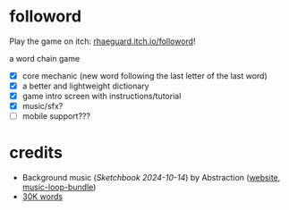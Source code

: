 # followord

Play the game on itch: [rhaeguard.itch.io/followord](https://rhaeguard.itch.io/followord)!

a word chain game

- [x] core mechanic (new word following the last letter of the last word)
- [x] a better and lightweight dictionary
- [x] game intro screen with instructions/tutorial
- [x] music/sfx?
- [ ] mobile support???

# credits

- Background music (_Sketchbook 2024-10-14_) by Abstraction ([website](https://abstractionmusic.com/), [music-loop-bundle](https://tallbeard.itch.io/music-loop-bundle))
- [30K words](https://github.com/arstgit/high-frequency-vocabulary/blob/master/30k.txt)
